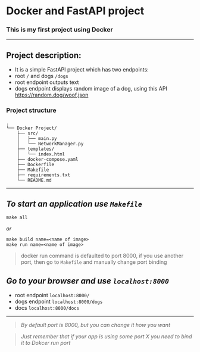 # Docker and FastAPI project

### This is my first project using Docker 

---

## Project description:

- It is a simple FastAPI project which has two endpoints:
- root `/` and dogs `/dogs`
- root endpoint outputs text
- dogs endpoint displays random image of a dog, using this API https://random.dog/woof.json

### Project structure
```
.
└── Docker Project/
    ├── src/
    │   ├── main.py
    │   └── NetworkManager.py
    ├── templates/
    │   └── index.html
    ├── docker-compose.yaml
    ├── Dockerfile
    ├── Makefile
    ├── requirements.txt
    └── README.md
```
---

## *To start an application use `Makefile`*
    make all

*or*

    make build name=<name of image>
    make run name=<name of image>

> docker run command is defaulted to port 8000, if you use another port, then go to `Makefile` and manually change port binding


## *Go to your browser and use `localhost:8000`*
- root endpoint `localhost:8000/`
- dogs endpoint `localhost:8000/dogs`
- docs `localhost:8000/docs`
---
>*By default port is 8000, but you can change it how you want*
 
>*Just remember that if your app is using some port X you need to bind it to Dokcer run port* 

